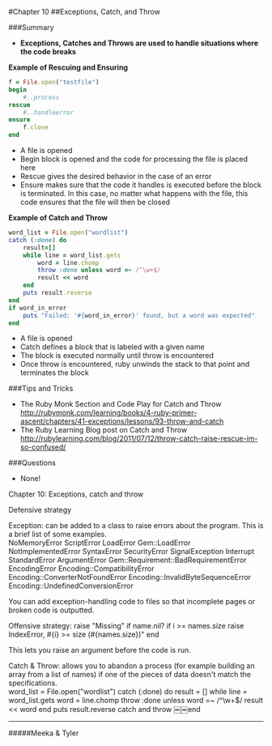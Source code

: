 #Chapter 10
##Exceptions, Catch, and Throw 


###Summary

* <b>Exceptions, Catches and Throws are used to handle situations where the code breaks</b>

<b> Example of Rescuing and Ensuring </b>
```ruby
f = File.open("testfile") 
begin 
	#..process 
rescue 
	#..handleerror 
ensure 
	f.close 
end
```
* A file is opened
* Begin block is opened and the code for processing the file is placed here
* Rescue gives the desired behavior in the case of an error
* Ensure makes sure that the code it handles is executed before the block is terminated. 
	 In this case, no matter what happens with the file, this code ensures that the file will then be closed
	 <p> </p>
	 
<b> Example of Catch and Throw </b>
```ruby
word_list = File.open("wordlist") 
catch (:done) do
	result=[]
	while line = word_list.gets 
		word = line.chomp 
		throw :done unless word =~ /^\w+$/ 
		result << word 
	end 
	puts result.reverse 
end
if word_in_error
	puts "Failed: '#{word_in_error}' found, but a word was expected" 
end
```
* A file is opened
* Catch defines a block that is labeled with a given name
* The block is executed normally until throw is encountered
* Once throw is encountered, ruby unwinds the stack to that point and terminates the block




###Tips and Tricks
* The Ruby Monk Section and Code Play for Catch and Throw 
<http://rubymonk.com/learning/books/4-ruby-primer-ascent/chapters/41-exceptions/lessons/93-throw-and-catch>
* The Ruby Learning Blog post on Catch and Throw
<http://rubylearning.com/blog/2011/07/12/throw-catch-raise-rescue-im-so-confused/>



###Questions
* None!

Chapter 10: Exceptions, catch and throw

Defensive strategy

Exception: can be added to a class to raise errors about the program.  This is a brief list of some examples.  
           NoMemoryError
           ScriptError
               LoadError
                   Gem::LoadError
               NotImplementedError
               SyntaxError
           SecurityError
           SignalException
               Interrupt
           StandardError
               ArgumentError
                   Gem::Requirement::BadRequirementError
               EncodingError
                   Encoding::CompatibilityError
                   Encoding::ConverterNotFoundError
                   Encoding::InvalidByteSequenceError
                   Encoding::UndefinedConversionError
                   
                   
  You can add exception-handling code to files so that incomplete pages or broken code is outputted.  
  
  Offensive strategy:
   raise "Missing" if name.nil?
   if i >= names.size
    raise IndexError, #{i} >= size (#{names.size})"
   end
   
   This lets you raise an argument before the code is run. 
   
 Catch & Throw: allows you to abandon a process (for example building an array from a list of names) if one of the pieces of
 data doesn't match the specifications.  
 word_list = File.open("wordlist") 
 catch (:done) do
   result = []
   while line = word_list.gets
     word = line.chomp
     throw :done unless word =~ /^\w+$/ result << word
   end
    puts result.reverse
catch and throw 
￼￼end
 
 
 

-------
#####Meeka & Tyler
